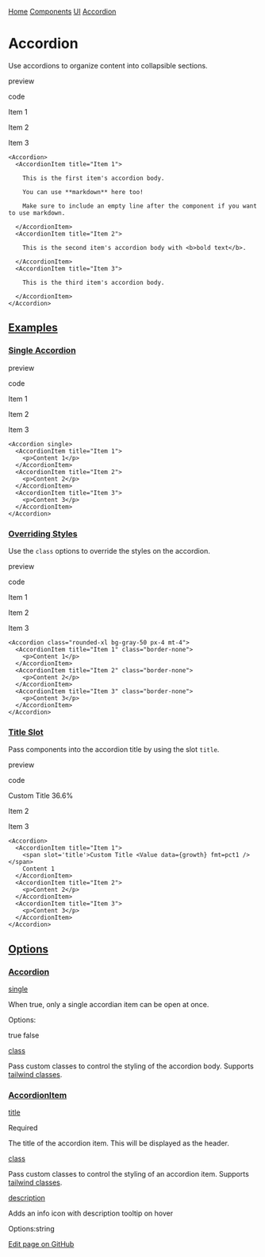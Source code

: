 [Home](https://docs.evidence.dev/) [Components](https://docs.evidence.dev/components) [UI](https://docs.evidence.dev/components/ui) [Accordion](https://docs.evidence.dev/components/ui/accordion)

# Accordion

Use accordions to organize content into collapsible sections.

preview

code

Item 1

Item 2

Item 3

```text-sm markdown
<Accordion>
  <AccordionItem title="Item 1">

    This is the first item's accordion body.

    You can use **markdown** here too!

    Make sure to include an empty line after the component if you want to use markdown.

  </AccordionItem>
  <AccordionItem title="Item 2">

    This is the second item's accordion body with <b>bold text</b>.

  </AccordionItem>
  <AccordionItem title="Item 3">

    This is the third item's accordion body.

  </AccordionItem>
</Accordion>
```

## [Examples](https://docs.evidence.dev/components/ui/accordion\#examples)

### [Single Accordion](https://docs.evidence.dev/components/ui/accordion\#single-accordion)

preview

code

Item 1

Item 2

Item 3

```text-sm markdown
<Accordion single>
  <AccordionItem title="Item 1">
    <p>Content 1</p>
  </AccordionItem>
  <AccordionItem title="Item 2">
    <p>Content 2</p>
  </AccordionItem>
  <AccordionItem title="Item 3">
    <p>Content 3</p>
  </AccordionItem>
</Accordion>
```

### [Overriding Styles](https://docs.evidence.dev/components/ui/accordion\#overriding-styles)

Use the `class` options to override the styles on the accordion.

preview

code

Item 1

Item 2

Item 3

```text-sm markdown
<Accordion class="rounded-xl bg-gray-50 px-4 mt-4">
  <AccordionItem title="Item 1" class="border-none">
    <p>Content 1</p>
  </AccordionItem>
  <AccordionItem title="Item 2" class="border-none">
    <p>Content 2</p>
  </AccordionItem>
  <AccordionItem title="Item 3" class="border-none">
    <p>Content 3</p>
  </AccordionItem>
</Accordion>
```

### [Title Slot](https://docs.evidence.dev/components/ui/accordion\#title-slot)

Pass components into the accordion title by using the slot `title`.

preview

code

Custom Title 36.6%

Item 2

Item 3

```text-sm markdown
<Accordion>
  <AccordionItem title="Item 1">
    <span slot='title'>Custom Title <Value data={growth} fmt=pct1 /></span>
    Content 1
  </AccordionItem>
  <AccordionItem title="Item 2">
    <p>Content 2</p>
  </AccordionItem>
  <AccordionItem title="Item 3">
    <p>Content 3</p>
  </AccordionItem>
</Accordion>
```

## [Options](https://docs.evidence.dev/components/ui/accordion\#options)

### [Accordion](https://docs.evidence.dev/components/ui/accordion\#accordion)

[single](https://docs.evidence.dev/components/ui/accordion#props-single)

When true, only a single accordian item can be open at once.

Options:

true false

[class](https://docs.evidence.dev/components/ui/accordion#props-class)

Pass custom classes to control the styling of the accordion body. Supports [tailwind classes](https://tailwindcss.com/).

### [AccordionItem](https://docs.evidence.dev/components/ui/accordion\#accordionitem)

[title](https://docs.evidence.dev/components/ui/accordion#props-title)

Required

The title of the accordion item. This will be displayed as the header.

[class](https://docs.evidence.dev/components/ui/accordion#props-class-2)

Pass custom classes to control the styling of an accordion item. Supports [tailwind classes](https://tailwindcss.com/).

[description](https://docs.evidence.dev/components/ui/accordion#props-description)

Adds an info icon with description tooltip on hover

Options:string

[Edit page on GitHub](https://github.com/evidence-dev/evidence/edit/next/sites/docs/pages/components/ui/accordion/index.md)